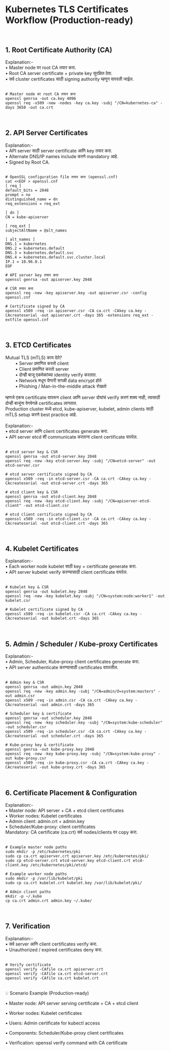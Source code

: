 <h1>Kubernetes TLS Certificates Workflow (Production-ready)<br><br></h1>


<h2>1. Root Certificate Authority (CA)<br></h2>
Explanation:-<br>
&bull; Master node वर root CA तयार करा.<br>
&bull; Root CA server certificate + private key सुरक्षित ठेवा.<br>
&bull; सर्व cluster certificates साठी signing authority म्हणून वापरली जाईल.<br><br>

```
# Master node वर root CA तयार करा
openssl genrsa -out ca.key 4096
openssl req -x509 -new -nodes -key ca.key -subj "/CN=kubernetes-ca" -days 3650 -out ca.crt
```
<br>

<h2>2. API Server Certificates<br></h2>
Explanation:-<br>
&bull; API server साठी server certificate आणि key तयार करा.<br>
&bull; Alternate DNS/IP names include करणे mandatory आहे.<br>
&bull; Signed by Root CA.<br><br>

```
# OpenSSL configuration file तयार करा (openssl.cnf)
cat <<EOF > openssl.cnf
[ req ]
default_bits = 2048
prompt = no
distinguished_name = dn
req_extensions = req_ext

[ dn ]
CN = kube-apiserver

[ req_ext ]
subjectAltName = @alt_names

[ alt_names ]
DNS.1 = kubernetes
DNS.2 = kubernetes.default
DNS.3 = kubernetes.default.svc
DNS.4 = kubernetes.default.svc.cluster.local
IP.1 = 10.96.0.1
EOF

# API server key तयार करा
openssl genrsa -out apiserver.key 2048

# CSR तयार करा
openssl req -new -key apiserver.key -out apiserver.csr -config openssl.cnf

# Certificate signed by CA
openssl x509 -req -in apiserver.csr -CA ca.crt -CAkey ca.key -CAcreateserial -out apiserver.crt -days 365 -extensions req_ext -extfile openssl.cnf
```
<br>


<h2>3. ETCD Certificates<br></h2>
Mutual TLS (mTLS) काय देते?<br>
&nbsp;&nbsp;&nbsp;&nbsp;&nbsp;&nbsp;&nbsp;&nbsp;&bull; Server प्रमाणित करतो client<br>
&nbsp;&nbsp;&nbsp;&nbsp;&nbsp;&nbsp;&nbsp;&nbsp;&bull; Client प्रमाणित करतो server<br>
&nbsp;&nbsp;&nbsp;&nbsp;&nbsp;&nbsp;&nbsp;&nbsp;&bull; दोन्ही बाजू एकमेकांच्या identity verify करतात. <br>
&nbsp;&nbsp;&nbsp;&nbsp;&nbsp;&nbsp;&nbsp;&nbsp;&bull; Network मधून येणारी सगळी data encrypt होते<br>
&nbsp;&nbsp;&nbsp;&nbsp;&nbsp;&nbsp;&nbsp;&nbsp;&bull; Phishing / Man-in-the-middle attack रोखतो<br><br>
म्हणजे एकच certificate वापरून client आणि server दोघांचं verify करणं शक्य नाही, त्यासाठी दोन्ही बाजूंना वेगवेगळे certificates लागतात.<br>
Production cluster मध्ये etcd, kube-apiserver, kubelet, admin clients साठी mTLS setup करणे best practice आहे.<br>
<br>
Explanation:-<br>
&bull; etcd server आणि client certificates generate करा.<br>
&bull; API server etcd शी communicate करताना client certificate वापरेल.<br><br>

```
# etcd server key & CSR
openssl genrsa -out etcd-server.key 2048
openssl req -new -key etcd-server.key -subj "/CN=etcd-server" -out etcd-server.csr

# etcd server certificate signed by CA
openssl x509 -req -in etcd-server.csr -CA ca.crt -CAkey ca.key -CAcreateserial -out etcd-server.crt -days 365

# etcd client key & CSR
openssl genrsa -out etcd-client.key 2048
openssl req -new -key etcd-client.key -subj "/CN=apiserver-etcd-client" -out etcd-client.csr

# etcd client certificate signed by CA
openssl x509 -req -in etcd-client.csr -CA ca.crt -CAkey ca.key -CAcreateserial -out etcd-client.crt -days 365
```
<br>

<h2>4. Kubelet Certificates<br></h2>
Explanation:-<br>
&bull; Each worker node kubelet साठी key + certificate generate करा.<br>
&bull; API server kubelet verify करण्यासाठी client certificate वापरेल.<br><br>

```
# Kubelet key & CSR
openssl genrsa -out kubelet.key 2048
openssl req -new -key kubelet.key -subj "/CN=system:node:worker1" -out kubelet.csr

# Kubelet certificate signed by CA
openssl x509 -req -in kubelet.csr -CA ca.crt -CAkey ca.key -CAcreateserial -out kubelet.crt -days 365
```
<br>

<h2>5. Admin / Scheduler / Kube-proxy Certificates<br></h2>
Explanation:-<br>
&bull; Admin, Scheduler, Kube-proxy client certificates generate करा.<br>
&bull; API server authenticate करण्यासाठी certificates वापरतील.<br><br>

```
# Admin key & CSR
openssl genrsa -out admin.key 2048
openssl req -new -key admin.key -subj "/CN=admin/O=system:masters" -out admin.csr
openssl x509 -req -in admin.csr -CA ca.crt -CAkey ca.key -CAcreateserial -out admin.crt -days 365

# Scheduler key & certificate
openssl genrsa -out scheduler.key 2048
openssl req -new -key scheduler.key -subj "/CN=system:kube-scheduler" -out scheduler.csr
openssl x509 -req -in scheduler.csr -CA ca.crt -CAkey ca.key -CAcreateserial -out scheduler.crt -days 365

# Kube-proxy key & certificate
openssl genrsa -out kube-proxy.key 2048
openssl req -new -key kube-proxy.key -subj "/CN=system:kube-proxy" -out kube-proxy.csr
openssl x509 -req -in kube-proxy.csr -CA ca.crt -CAkey ca.key -CAcreateserial -out kube-proxy.crt -days 365
```
<br>
<h2>6. Certificate Placement & Configuration<br></h2>
Explanation:-<br>
&bull; Master node: API server + CA + etcd client certificates<br>
&bull; Worker nodes: Kubelet certificates<br>
&bull; Admin client: admin.crt + admin.key<br>
&bull; Scheduler/Kube-proxy: client certificates<br>
Mandatory: CA certificate (ca.crt) सर्व nodes/clients वर copy करा.<br><br>

```
# Example master node paths
sudo mkdir -p /etc/kubernetes/pki
sudo cp ca.crt apiserver.crt apiserver.key /etc/kubernetes/pki/
sudo cp etcd-server.crt etcd-server.key etcd-client.crt etcd-client.key /etc/kubernetes/pki/etcd/
```
```
# Example worker node paths
sudo mkdir -p /var/lib/kubelet/pki
sudo cp ca.crt kubelet.crt kubelet.key /var/lib/kubelet/pki/
```
```
# Admin client paths
mkdir -p ~/.kube
cp ca.crt admin.crt admin.key ~/.kube/
```
<br>

<h2>7. Verification<br></h2>
Explanation:-<br>
&bull; सर्व server आणि client certificates verify करा.<br>
&bull; Unauthorized / expired certificates deny करा.<br><br>

```
# Verify certificate
openssl verify -CAfile ca.crt apiserver.crt
openssl verify -CAfile ca.crt etcd-server.crt
openssl verify -CAfile ca.crt kubelet.crt
```
<br>

</h2>💡 Scenario Example (Production-ready)<br></h2>

&bull; Master node: API server serving certificate + CA + etcd client<br>

&bull; Worker nodes: Kubelet certificates<br>

&bull; Users: Admin certificate for kubectl access<br>

&bull; Components: Scheduler/Kube-proxy client certificates<br>

&bull; Verification: openssl verify command with CA certificate<br>


